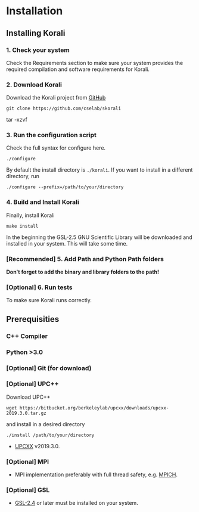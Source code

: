 # Installation

## Installing Korali

### 1. Check your system

 Check the Requirements section to make sure your system provides
 the required compilation and software requirements for Korali.

### 2. Download Korali
Download the Korali project from [GitHub](https://github.com/cselab/skorali)

```shell
git clone https://github.com/cselab/skorali
```

tar -xzvf

### 3. Run the configuration script

Check the full syntax for configure here.

```shell
./configure
```
By default the install directory is `./korali`. If you want to install in a different directory, run
```shell
./configure --prefix=/path/to/your/directory
```

### 4. Build and Install Korali

Finally, install Korali
```shell
make install
```
In the beginning the GSL-2.5 GNU Scientific Library will be downloaded and installed in your system. This will take some time.

### [Recommended] 5. Add Path and Python Path folders

**Don't forget to add the binary and library folders to the path!**

### [Optional] 6. Run tests

To make sure Korali runs correctly.

## Prerequisities

### C++ Compiler

### Python >3.0

### [Optional] Git (for download)

### [Optional] UPC++
Download UPC++
```shell
wget https://bitbucket.org/berkeleylab/upcxx/downloads/upcxx-2019.3.0.tar.gz
```
and install in a desired directory
```shell
./install /path/to/your/directory
```

- [UPCXX](https://bitbucket.org/berkeleylab/upcxx/wiki/Home) v2019.3.0.

### [Optional] MPI
- MPI implementation preferably with full thread safety, e.g. [MPICH](http://www.mpich.org).


### [Optional] GSL
- [GSL-2.4](http://www.gnu.org/software/gsl/) or later must be installed on your system.



